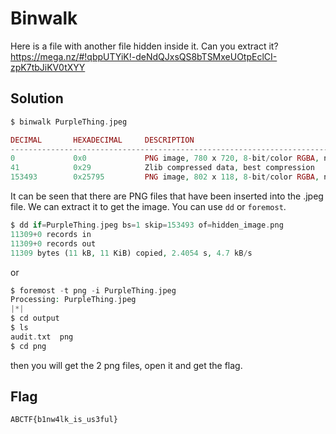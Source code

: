 # Binwalk

Here is a file with another file hidden inside it. Can you extract it? https://mega.nz/#!qbpUTYiK!-deNdQJxsQS8bTSMxeUOtpEclCI-zpK7tbJiKV0tXYY

## Solution

```php
$ binwalk PurpleThing.jpeg

DECIMAL       HEXADECIMAL     DESCRIPTION
--------------------------------------------------------------------------------
0             0x0             PNG image, 780 x 720, 8-bit/color RGBA, non-interlaced
41            0x29            Zlib compressed data, best compression
153493        0x25795         PNG image, 802 x 118, 8-bit/color RGBA, non-interlaced
```

It can be seen that there are PNG files that have been inserted into the .jpeg file. We can extract it to get the image. You can use `dd` or `foremost`.

```php
$ dd if=PurpleThing.jpeg bs=1 skip=153493 of=hidden_image.png
11309+0 records in
11309+0 records out
11309 bytes (11 kB, 11 KiB) copied, 2.4054 s, 4.7 kB/s
```
or

```php
$ foremost -t png -i PurpleThing.jpeg
Processing: PurpleThing.jpeg
|*|
$ cd output
$ ls
audit.txt  png
$ cd png
```
then you will get the 2 png files, open it and get the flag.
## Flag
    ABCTF{b1nw4lk_is_us3ful}